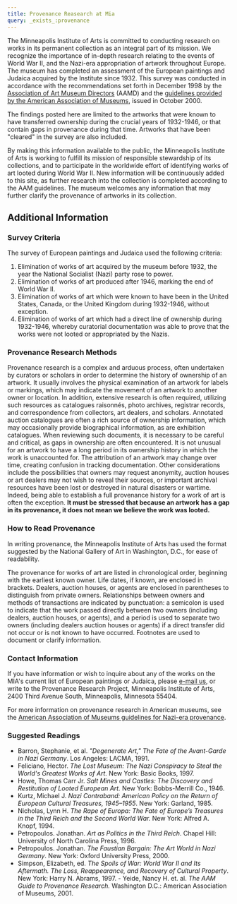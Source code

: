 ```yaml
---
title: Provenance Reasearch at Mia
query: _exists_:provenance
---
```


The Minneapolis Institute of Arts is committed to conducting research on works in its permanent collection as an integral part of its mission. We recognize the importance of in-depth research relating to the events of World War II, and the Nazi-era appropriation of artwork throughout Europe. The museum has completed an assessment of the European paintings and Judaica acquired by the Institute since 1932. This survey was conducted in accordance with the recommendations set forth in December 1998 by the [Association of Art Museum Directors](http://www.aamd.org/) (AAMD) and the [guidelines provided by the American Association of Museums](http://www.aam-us.org/docs/default-source/professional-resources/nepip-recommended-procedures), issued in October 2000.

The findings posted here are limited to the artworks that were known to have transferred ownership during the crucial years of 1932-1946, or that contain gaps in provenance during that time. Artworks that have been "cleared" in the survey are also included.

By making this information available to the public, the Minneapolis Institute of Arts is working to fulfill its mission of responsible stewardship of its collections, and to participate in the worldwide effort of identifying works of art looted during World War II. New information will be continuously added to this site, as further research into the collection is completed according to the AAM guidelines. The museum welcomes any information that may further clarify the provenance of artworks in its collection.

## Additional Information

### Survey Criteria

The survey of European paintings and Judaica used the following criteria:

1.  Elimination of works of art acquired by the museum before 1932, the year the National Socialist (Nazi) party rose to power.
2.  Elimination of works of art produced after 1946, marking the end of World War II.
3.  Elimination of works of art which were known to have been in the United States, Canada, or the United Kingdom during 1932-1946, without exception.
4.  Elimination of works of art which had a direct line of ownership during 1932-1946, whereby curatorial documentation was able to prove that the works were not looted or appropriated by the Nazis.

### Provenance Research Methods

Provenance research is a complex and arduous process, often undertaken by curators or scholars in order to determine the history of ownership of an artwork. It usually involves the physical examination of an artwork for labels or markings, which may indicate the movement of an artwork to another owner or location. In addition, extensive research is often required, utilizing such resources as catalogues raisonnés, photo archives, registrar records, and correspondence from collectors, art dealers, and scholars. Annotated auction catalogues are often a rich source of ownership information, which may occasionally provide biographical information, as are exhibition catalogues. When reviewing such documents, it is necessary to be careful and critical, as gaps in ownership are often encountered. It is not unusual for an artwork to have a long period in its ownership history in which the work is unaccounted for. The attribution of an artwork may change over time, creating confusion in tracking documentation. Other considerations include the possibilities that owners may request anonymity, auction houses or art dealers may not wish to reveal their sources, or important archival resources have been lost or destroyed in natural disasters or wartime. Indeed, being able to establish a full provenance history for a work of art is often the exception. **It must be stressed that because an artwork has a gap in its provenance, it does not mean we believe the work was looted.**

### How to Read Provenance

In writing provenance, the Minneapolis Institute of Arts has used the format suggested by the National Gallery of Art in Washington, D.C., for ease of readability.

The provenance for works of art are listed in chronological order, beginning with the earliest known owner. Life dates, if known, are enclosed in brackets. Dealers, auction houses, or agents are enclosed in parentheses to distinguish from private owners. Relationships between owners and methods of transactions are indicated by punctuation: a semicolon is used to indicate that the work passed directly between two owners (including dealers, auction houses, or agents), and a period is used to separate two owners (including dealers auction houses or agents) if a direct transfer did not occur or is not known to have occurred.  Footnotes are used to document or clarify information.

### Contact Information

If you have information or wish to inquire about any of the works on the MIA's current list of European paintings or Judaica, please [e-mail us](http://new.artsmia.org/contact-us/e-mail-us/), or write to the Provenance Research Project, Minneapolis Institute of Arts, 2400 Third Avenue South, Minneapolis, Minnesota 55404.

For more information on provenance research in American museums, see the [American Association of Museums guidelines for Nazi-era provenance](http://www.aam-us.org/museumresources/prov/procedures.cfm).

### Suggested Readings

-   Barron, Stephanie, et al. *"Degenerate Art," The Fate of the Avant-Garde in Nazi Germany*. Los Angeles: LACMA, 1991.
-   Feliciano, Hector. *The Lost Museum: The Nazi Conspiracy to Steal the World's Greatest Works of Art.* New York: Basic Books, 1997.
-   Howe, Thomas Carr Jr. *Salt Mines and Castles: The Discovery and Restitution of Looted European Art.* New York: Bobbs-Merrill Co., 1946.
-   Kurtz, Michael J. *Nazi Contraband: American Policy on the Return of European Cultural Treasures, 1945–1955*. New York: Garland, 1985.
-   Nicholas, Lynn H. *The Rape of Europa: The Fate of Europe’s Treasures in the Third Reich and the Second World War.* New York: Alfred A. Knopf, 1994.
-   Petropoulos. Jonathan. *Art as Politics in the Third Reich*. Chapel Hill: University of North Carolina Press, 1996.
-   Petropoulos. Jonathan. *The Faustian Bargain: The Art World in Nazi Germany*. New York: Oxford University Press, 2000.
-   Simpson, Elizabeth, ed. *The Spoils of War: World War II and Its Aftermath. The Loss, Reappearance, and Recovery of Cultural
    Property*. New York: Harry N. Abrams, 1997.  -   Yeide, Nancy H. et. al. *The AAM Guide to Provenance Research.* Washington D.C.: American Association of Museums, 2001.


